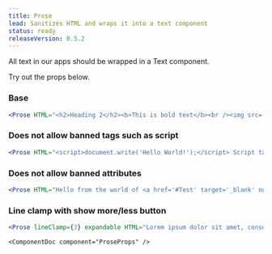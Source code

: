 ```yaml
---
title: Prose
lead: Sanitizes HTML and wraps it into a text component
status: ready
releaseVersion: 0.5.2
---
```


All text in our apps should be wrapped in a Text component.

Try out the props below.

### Base
```.jsx
<Prose HTML="<h2>Heading 2</h2><b>This is bold text</b><br /><img src='https://images.pexels.com/photos/257360/pexels-photo-257360.jpeg?h=100' alt='Here be image' title='Here be image' />" />
```

### Does not allow banned tags such as script
```.jsx
<Prose HTML="<script>document.write('Hello World!');</script> Script tags wont show up" />
```

### Does not allow banned attributes
```.jsx
<Prose HTML="Hello from the world of <a href='#Test' target='_blank' norel='badtag'>Hello World!</a>" />
```

### Line clamp with show more/less button
```.jsx
<Prose lineClamp={3} expandable HTML="Lorem ipsum dolor sit amet, consectetur adipiscing elit, sed do eiusmod tempor incididunt ut labore et dolore magna aliqua. Ut enim ad minim veniam, quis nostrud exercitation ullamco laboris nisi ut aliquip ex ea commodo consequat. Duis aute irure dolor in reprehenderit in voluptate velit esse cillum dolore eu fugiat nulla pariatur. Excepteur sint occaecat cupidatat non proident, sunt in culpa qui officia deserunt mollit anim id est laborum." />
```

```!jsx
<ComponentDoc component="ProseProps" />
```
